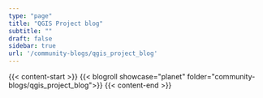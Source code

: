 ```yaml
---
type: "page"
title: "QGIS Project blog"
subtitle: ""
draft: false
sidebar: true
url: '/community-blogs/qgis_project_blog'
---
```


{{< content-start  >}}
{{< blogroll showcase="planet" folder="community-blogs/qgis_project_blog">}}
{{< content-end  >}}
